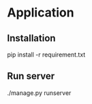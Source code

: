 # Application

## Installation

pip install -r requirement.txt


## Run server

./manage.py runserver







